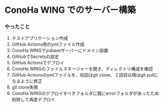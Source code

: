 # ConoHa WING でのサーバー構築
### やったこと
1. テストアプリケーション作成
2. GitHub Actions用のymlファイル作成
3. ConoHa WINGでyubaseサーバーにドメイン設置
4. GitHubでSecretsの設定
5. GitHub Actionsでデプロイ
6. ConoHa WINGのファイルマネージャーを開き、ディレクトリ構成を確認
7. GitHub Actionsのymlファイルを、初回はgit clone、２回目以降はgit pullになるように修正
8. git clone失敗
9. ConoHa WINGのデプロイすべきフォルダに既にerrorフォルダがあったため削除して再度デプロイ
